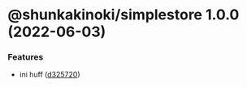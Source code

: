 # @shunkakinoki/simplestore 1.0.0 (2022-06-03)

### Features

- ini huff ([d325720](https://github.com/shunkakinoki/contracts/commit/d32572093e6edf716844c7db3d6224bdcac216cb))
